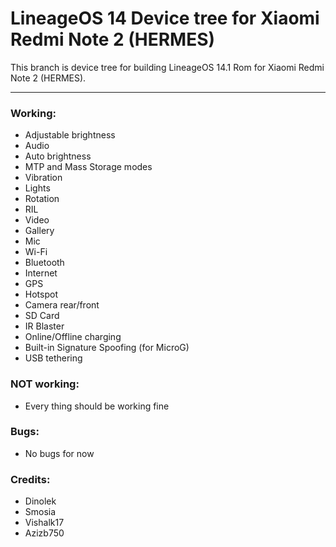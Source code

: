 # LineageOS 14 Device tree for Xiaomi Redmi Note 2 (HERMES)

This branch is device tree for building LineageOS 14.1 Rom for Xiaomi Redmi Note 2 (HERMES).

---

### Working:
  - Adjustable brightness
  - Audio
  - Auto brightness
  - MTP and Mass Storage modes
  - Vibration
  - Lights
  - Rotation
  - RIL
  - Video
  - Gallery
  - Mic
  - Wi-Fi
  - Bluetooth
  - Internet
  - GPS
  - Hotspot
  - Camera rear/front
  - SD Card
  - IR Blaster
  - Online/Offline charging
  - Built-in Signature Spoofing (for MicroG)
  - USB tethering

### NOT working:
  - Every thing should be working fine

### Bugs:
  - No bugs for now

### Credits:
  - Dinolek
  - Smosia
  - Vishalk17
  - Azizb750
